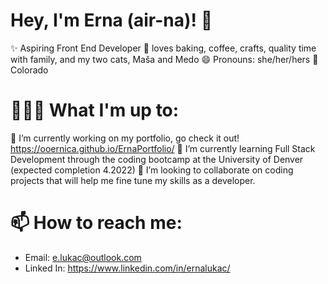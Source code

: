 # Hey, I'm Erna (air-na)! 👋

✨ Aspiring Front End Developer
🥧 loves baking, coffee, crafts, quality time with family, and my two cats, Maša and Medo
😄 Pronouns: she/her/hers
📍 Colorado 

# 👩🏻‍💻 What I'm up to:
🔭 I’m currently working on my portfolio, go check it out! https://ooernica.github.io/ErnaPortfolio/
🌱 I’m currently learning Full Stack Development through the coding bootcamp at the University of Denver (expected completion 4.2022)
👯 I’m looking to collaborate on coding projects that will help me fine tune my skills as a developer.

# 📫 How to reach me:
- Email: e.lukac@outlook.com
- Linked In: https://www.linkedin.com/in/ernalukac/


